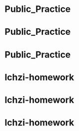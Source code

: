 # Public_Practice
# Public_Practice
# Public_Practice
# lchzi-homework
# lchzi-homework
# lchzi-homework
